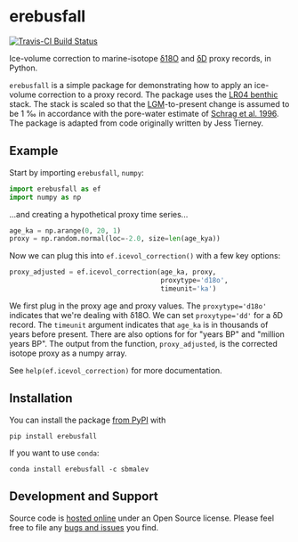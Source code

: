 # erebusfall

[![Travis-CI Build Status](https://travis-ci.org/brews/erebus.svg?branch=master)](https://travis-ci.org/brews/erebus)

Ice-volume correction to marine-isotope 
[δ18O](https://en.wikipedia.org/wiki/%CE%9418O) and [δD](https://en.wikipedia.org/wiki/Deuterium)
 proxy records, in Python.

`erebusfall` is a simple package for demonstrating how to apply an 
ice-volume correction to a proxy record. The package uses the [LR04 benthic](https://doi.org/10.1594/PANGAEA.701576) 
stack. The stack is scaled so that the [LGM](https://en.wikipedia.org/wiki/Last_Glacial_Maximum)-to-present 
change is assumed to be 1 ‰ in accordance with the pore-water estimate of 
[Schrag et al. 1996](https://doi.org/10.1126/science.272.5270.1930). The 
package is adapted from code originally written by Jess Tierney.


## Example

Start by importing `erebusfall`, `numpy`:

```python
import erebusfall as ef
import numpy as np
```

...and creating a hypothetical proxy time 
series...

```python
age_ka = np.arange(0, 20, 1)
proxy = np.random.normal(loc=-2.0, size=len(age_kya))
```

Now we can plug this into `ef.icevol_correction()` with a few key options:

```python
proxy_adjusted = ef.icevol_correction(age_ka, proxy, 
                                      proxytype='d18o', 
                                      timeunit='ka')
```

We first plug in the proxy age and proxy values. The `proxytype='d18o'` 
indicates that we're dealing with δ18O. We can set `proxytype='dd'` for a δD 
record. The `timeunit` argument indicates that `age_ka` is in thousands of 
years before present. There are also options for for "years BP" and 
"million years BP". The output from the function, `proxy_adjusted`, is the 
corrected isotope proxy as a numpy array.

See `help(ef.icevol_correction)` for more documentation.

## Installation

You can install the package [from PyPI](https://pypi.python.org/pypi/erebusfall) with

```
pip install erebusfall
```

If you want to use `conda`:

```
conda install erebusfall -c sbmalev
```

## Development and Support

Source code is [hosted online](https://github.com/brews/erebusfall) under an Open 
Source license. Please feel free to file any 
[bugs and issues](https://github.com/brews/erebusfall/issues) you find.
